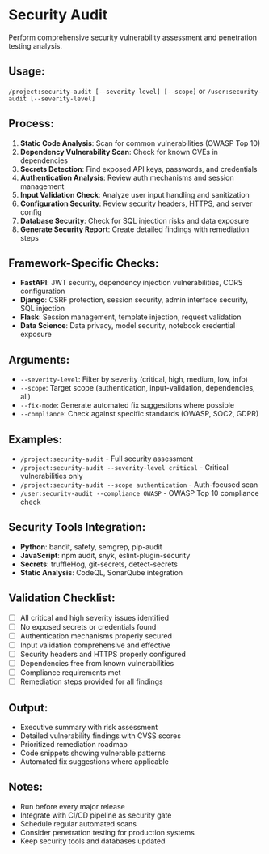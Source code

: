 # Security Audit

Perform comprehensive security vulnerability assessment and penetration testing analysis.

## Usage:
`/project:security-audit [--severity-level] [--scope]` or `/user:security-audit [--severity-level]`

## Process:
1. **Static Code Analysis**: Scan for common vulnerabilities (OWASP Top 10)
2. **Dependency Vulnerability Scan**: Check for known CVEs in dependencies
3. **Secrets Detection**: Find exposed API keys, passwords, and credentials
4. **Authentication Analysis**: Review auth mechanisms and session management
5. **Input Validation Check**: Analyze user input handling and sanitization
6. **Configuration Security**: Review security headers, HTTPS, and server config
7. **Database Security**: Check for SQL injection risks and data exposure
8. **Generate Security Report**: Create detailed findings with remediation steps

## Framework-Specific Checks:
- **FastAPI**: JWT security, dependency injection vulnerabilities, CORS configuration
- **Django**: CSRF protection, session security, admin interface security, SQL injection
- **Flask**: Session management, template injection, request validation
- **Data Science**: Data privacy, model security, notebook credential exposure

## Arguments:
- `--severity-level`: Filter by severity (critical, high, medium, low, info)
- `--scope`: Target scope (authentication, input-validation, dependencies, all)
- `--fix-mode`: Generate automated fix suggestions where possible
- `--compliance`: Check against specific standards (OWASP, SOC2, GDPR)

## Examples:
- `/project:security-audit` - Full security assessment
- `/project:security-audit --severity-level critical` - Critical vulnerabilities only
- `/project:security-audit --scope authentication` - Auth-focused scan
- `/user:security-audit --compliance OWASP` - OWASP Top 10 compliance check

## Security Tools Integration:
- **Python**: bandit, safety, semgrep, pip-audit
- **JavaScript**: npm audit, snyk, eslint-plugin-security
- **Secrets**: truffleHog, git-secrets, detect-secrets
- **Static Analysis**: CodeQL, SonarQube integration

## Validation Checklist:
- [ ] All critical and high severity issues identified
- [ ] No exposed secrets or credentials found
- [ ] Authentication mechanisms properly secured
- [ ] Input validation comprehensive and effective
- [ ] Security headers and HTTPS properly configured
- [ ] Dependencies free from known vulnerabilities
- [ ] Compliance requirements met
- [ ] Remediation steps provided for all findings

## Output:
- Executive summary with risk assessment
- Detailed vulnerability findings with CVSS scores
- Prioritized remediation roadmap
- Code snippets showing vulnerable patterns
- Automated fix suggestions where applicable

## Notes:
- Run before every major release
- Integrate with CI/CD pipeline as security gate
- Schedule regular automated scans
- Consider penetration testing for production systems
- Keep security tools and databases updated
